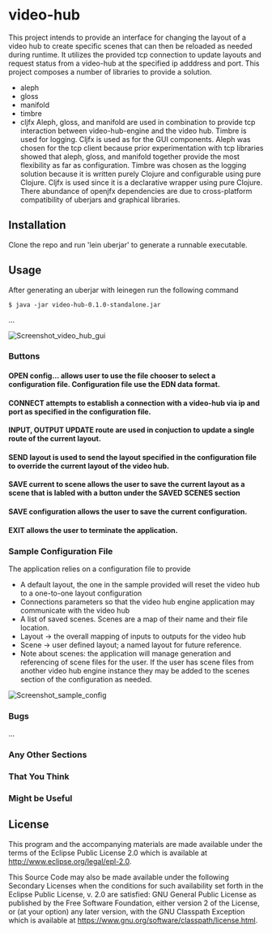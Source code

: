 # video-hub

This project intends to provide an interface for changing the layout of a video hub to create specific scenes that can then be reloaded as needed during runtime. It utilizes the provided tcp connection to update layouts and request status from a video-hub at the specified ip adddress and port.
This project composes a number of libraries to provide a solution.
* aleph
* gloss
* manifold
* timbre
* cljfx
Aleph, gloss, and manifold are used in combination to provide tcp interaction between video-hub-engine and the video hub. Timbre is used for logging. Cljfx is used as for the GUI components. Aleph was chosen for the tcp client because prior experimentation with tcp libraries showed that aleph, gloss, and manifold together provide the most flexibility as far as configuration. Timbre was chosen as the logging solution because it is written purely Clojure and configurable using pure Clojure. Cljfx is used since it is a declarative wrapper using pure Clojure. There abundance of openjfx dependencies are due to cross-platform compatibility of uberjars and graphical libraries.

## Installation

Clone the repo and run 'lein uberjar' to generate a runnable executable.

## Usage

After generating an uberjar with leinegen run the following command

    $ java -jar video-hub-0.1.0-standalone.jar

...

![Screenshot_video_hub_gui](https://user-images.githubusercontent.com/2482105/176328763-2e57aa94-21ea-4ba9-8f62-47225ac9f3ef.png)

### Buttons
#### OPEN config... allows user to use the file chooser to select a configuration file. Configuration file use the EDN data format.
#### CONNECT attempts to establish a connection with a video-hub via ip and port as specified in the configuration file.
#### INPUT, OUTPUT UPDATE route are used in conjuction to update a single route of the current layout.
#### SEND layout is used to send the layout specified in the configuration file to override the current layout of the video hub.
#### SAVE current to scene allows the user to save the current layout as a scene that is labled with a button under the SAVED SCENES section
#### SAVE configuration allows the user to save the current configuration.
#### EXIT allows the user to terminate the application.

### Sample Configuration File
The application relies on a configuration file to provide
* A default layout, the one in the sample provided will reset the video hub to a one-to-one layout configuration
* Connections parameters so that the video hub engine application may communicate with the video hub
* A list of saved scenes. Scenes are a map of their name and their file location.
* Layout -> the overall mapping of inputs to outputs for the video hub
* Scene -> user defined layout; a named layout for future reference.
* Note about scenes: the application will manage generation and referencing of scene files for the user. If the user
  has scene files from another video hub engine instance they may be added to the scenes section of the configuration as needed.

![Screenshot_sample_config](https://user-images.githubusercontent.com/2482105/177677154-6389c6cd-b67f-4e4b-a41d-f4d41868c56f.png)


### Bugs

...

### Any Other Sections
### That You Think
### Might be Useful

## License


This program and the accompanying materials are made available under the
terms of the Eclipse Public License 2.0 which is available at
http://www.eclipse.org/legal/epl-2.0.

This Source Code may also be made available under the following Secondary
Licenses when the conditions for such availability set forth in the Eclipse
Public License, v. 2.0 are satisfied: GNU General Public License as published by
the Free Software Foundation, either version 2 of the License, or (at your
option) any later version, with the GNU Classpath Exception which is available
at https://www.gnu.org/software/classpath/license.html.
